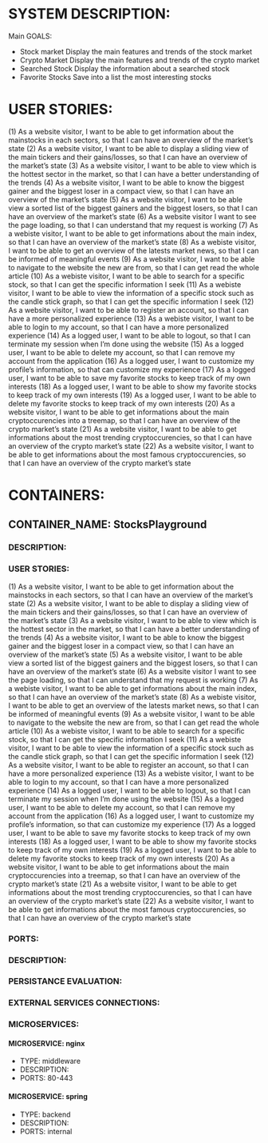 # SYSTEM DESCRIPTION:

Main GOALS:
- Stock market
    Display the main features and trends of the stock market
- Crypto Market
    Display the main features and trends of the crypto market
- Searched Stock
    Display the information about a searched stock
- Favorite Stocks
    Save into a list the most interesting stocks

# USER STORIES:

(1) As a website visitor, I want to be able to get information about the mainstocks in each sectors, so that I can have an overview of the market’s state
(2) As a website visitor, I want to be able to display a sliding view of the main tickers and their gains/losses, so that I can have an overview of the market’s state
(3) As a website visitor, I want to be able to view which is the hottest sector in the market, so that I can have a better understanding of the trends
(4) As a website visitor, I want to be able to know the biggest gainer and the biggest loser in a compact view, so that I can have an overview of the market’s state
(5) As a website visitor, I want to be able view a sorted list of the biggest gainers and the biggest losers, so that I can have an overview of the market’s state
(6) As a website visitor I want to see the page loading, so that I can understand that my request is working
(7) As a webiste visitor, I want to be able to get informations about the main index, so that I can have an overview of the market’s state
(8) As a webiste visitor, I want to be able to get an overview of the latests market news, so that I can be informed of meaningful events
(9) As a website visitor, I want to be able to navigate to the website the new are from, so that I can get read the whole article
(10) As a webiste visitor, I want to be able to search for a specific stock, so that I can get the specific information I seek
(11) As a webiste visitor, I want to be able to view the information of a specific stock such as the candle stick graph, so that I can get the specific information I seek
(12) As a website visitor, I want to be able to register an account, so that I can have a more personalized experience
(13) As a webiste visitor, I want to be able to login to my account, so that I can have a more personalized experience
(14) As a logged user, I want to be able to logout, so that I can terminate my session when I’m done using the website
(15) As a logged user, I want to be able to delete my account, so that I can remove my account from the application
(16) As a logged user, I want to customize my profile’s information, so that can customize my experience
(17) As a logged user, I want to be able to save my favorite stocks to keep track of my own interests
(18) As a logged user, I want to be able to show my favorite stocks to keep track of my own interests
(19) As a logged user, I want to be able to delete my favorite stocks to keep track of my own interests
(20) As a website visitor, I want to be able to get informations about the main cryptoccurencies into a treemap, so that I can have an overview of the crypto market’s state
(21) As a website visitor, I want to be able to get informations about the most trending cryptoccurencies, so that I can have an overview of the crypto market’s state
(22) As a website visitor, I want to be able to get informations about the most famous cryptoccurencies, so that I can have an overview of the crypto market’s state


# CONTAINERS:

## CONTAINER_NAME: StocksPlayground

### DESCRIPTION: 


### USER STORIES:
(1) As a website visitor, I want to be able to get information about the mainstocks in each sectors, so that I can have an overview of the market’s state
(2) As a website visitor, I want to be able to display a sliding view of the main tickers and their gains/losses, so that I can have an overview of the market’s state
(3) As a website visitor, I want to be able to view which is the hottest sector in the market, so that I can have a better understanding of the trends
(4) As a website visitor, I want to be able to know the biggest gainer and the biggest loser in a compact view, so that I can have an overview of the market’s state
(5) As a website visitor, I want to be able view a sorted list of the biggest gainers and the biggest losers, so that I can have an overview of the market’s state
(6) As a website visitor I want to see the page loading, so that I can understand that my request is working
(7) As a webiste visitor, I want to be able to get informations about the main index, so that I can have an overview of the market’s state
(8) As a webiste visitor, I want to be able to get an overview of the latests market news, so that I can be informed of meaningful events
(9) As a website visitor, I want to be able to navigate to the website the new are from, so that I can get read the whole article
(10) As a webiste visitor, I want to be able to search for a specific stock, so that I can get the specific information I seek
(11) As a webiste visitor, I want to be able to view the information of a specific stock such as the candle stick graph, so that I can get the specific information I seek
(12) As a website visitor, I want to be able to register an account, so that I can have a more personalized experience
(13) As a webiste visitor, I want to be able to login to my account, so that I can have a more personalized experience
(14) As a logged user, I want to be able to logout, so that I can terminate my session when I’m done using the website
(15) As a logged user, I want to be able to delete my account, so that I can remove my account from the application
(16) As a logged user, I want to customize my profile’s information, so that can customize my experience
(17) As a logged user, I want to be able to save my favorite stocks to keep track of my own interests
(18) As a logged user, I want to be able to show my favorite stocks to keep track of my own interests
(19) As a logged user, I want to be able to delete my favorite stocks to keep track of my own interests
(20) As a website visitor, I want to be able to get informations about the main cryptoccurencies into a treemap, so that I can have an overview of the crypto market’s state
(21) As a website visitor, I want to be able to get informations about the most trending cryptoccurencies, so that I can have an overview of the crypto market’s state
(22) As a website visitor, I want to be able to get informations about the most famous cryptoccurencies, so that I can have an overview of the crypto market’s state


### PORTS: 


### DESCRIPTION:


### PERSISTANCE EVALUATION:


### EXTERNAL SERVICES CONNECTIONS:


### MICROSERVICES:

#### MICROSERVICE: nginx
- TYPE: middleware
- DESCRIPTION: 
- PORTS: 80-443

#### MICROSERVICE: spring
- TYPE: backend
- DESCRIPTION: 
- PORTS: internal


